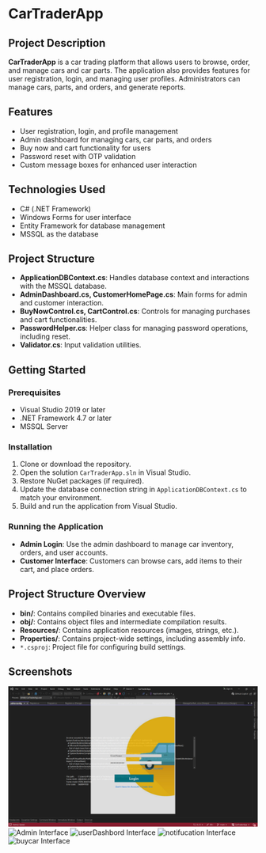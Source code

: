 # CarTraderApp

## Project Description
**CarTraderApp** is a car trading platform that allows users to browse, order, and manage cars and car parts. The application also provides features for user registration, login, and managing user profiles. Administrators can manage cars, parts, and orders, and generate reports.

## Features
- User registration, login, and profile management
- Admin dashboard for managing cars, car parts, and orders
- Buy now and cart functionality for users
- Password reset with OTP validation
- Custom message boxes for enhanced user interaction

## Technologies Used
- C# (.NET Framework)
- Windows Forms for user interface
- Entity Framework for database management
- MSSQL as the database

## Project Structure
- **ApplicationDBContext.cs**: Handles database context and interactions with the MSSQL database.
- **AdminDashboard.cs, CustomerHomePage.cs**: Main forms for admin and customer interaction.
- **BuyNowControl.cs, CartControl.cs**: Controls for managing purchases and cart functionalities.
- **PasswordHelper.cs**: Helper class for managing password operations, including reset.
- **Validator.cs**: Input validation utilities.

## Getting Started

### Prerequisites
- Visual Studio 2019 or later
- .NET Framework 4.7 or later
- MSSQL Server

### Installation
1. Clone or download the repository.
2. Open the solution `CarTraderApp.sln` in Visual Studio.
3. Restore NuGet packages (if required).
4. Update the database connection string in `ApplicationDBContext.cs` to match your environment.
5. Build and run the application from Visual Studio.

### Running the Application
- **Admin Login**: Use the admin dashboard to manage car inventory, orders, and user accounts.
- **Customer Interface**: Customers can browse cars, add items to their cart, and place orders.

## Project Structure Overview
- **bin/**: Contains compiled binaries and executable files.
- **obj/**: Contains object files and intermediate compilation results.
- **Resources/**: Contains application resources (images, strings, etc.).
- **Properties/**: Contains project-wide settings, including assembly info.
- `*.csproj`: Project file for configuring build settings.

## Screenshots
![login Interface](CarTraderApp/Resources/loginscreenshot.png)
![Admin Interface](CarTraderApp/images/adminDashbordScreenshot.png)
![userDashbord Interface](CarTraderApp/images/userDashbordScreenshot.png)
![notifucation Interface](CarTraderApp/images/notificationScreenshot.png)
![buycar Interface](CarTraderApp/images/buyCarScreenshot.png)

